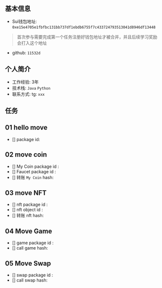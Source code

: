 ## 基本信息
- Sui钱包地址: `0xe15e4705e1fbfbc131bb737df1ebdb6755f7c433724793513041d8946df13448`
> 首次参与需要完成第一个任务注册好钱包地址才被合并，并且后续学习奖励会打入这个地址
- github: `11532d`

## 个人简介
- 工作经验: 3年
- 技术栈: `Java` `Python`
- 联系方式: tg: `xxx` 

## 任务

##   01 hello move  
- [] package id: 

##   02 move coin
- [] My Coin package id : 
- [] Faucet package id : 
- [] 转账 `My Coin` hash:

##   03 move NFT
- [] nft package id :
- [] nft object id : 
- [] 转账 nft  hash:

##   04 Move Game
- [] game package id :
- [] call game hash:

##   05 Move Swap
- [] swap package id :
- [] call swap hash:
